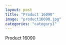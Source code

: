 ```yaml
---
layout: post
title: "Product 16090"
image: "product16090.jpg"
categories: "category1"
---
```

Product 16090
